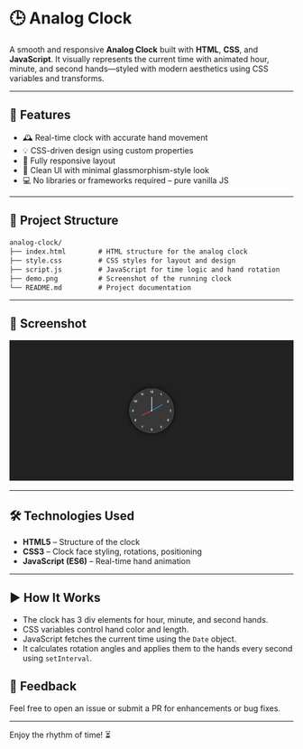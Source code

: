 
# 🕒 Analog Clock

A smooth and responsive **Analog Clock** built with **HTML**, **CSS**, and **JavaScript**. It visually represents the current time with animated hour, minute, and second hands—styled with modern aesthetics using CSS variables and transforms.

---

## 🚀 Features

- 🕰️ Real-time clock with accurate hand movement
- 💡 CSS-driven design using custom properties 
- 📱 Fully responsive layout
- 🎨 Clean UI with minimal glassmorphism-style look
- 💻 No libraries or frameworks required – pure vanilla JS

---

## 📂 Project Structure

```
analog-clock/
├── index.html        # HTML structure for the analog clock
├── style.css         # CSS styles for layout and design
├── script.js         # JavaScript for time logic and hand rotation
├── demo.png          # Screenshot of the running clock
└── README.md         # Project documentation
```

---

## 📸 Screenshot

![Analog Clock Demo](./demo.png)

---

## 🛠️ Technologies Used

- **HTML5** – Structure of the clock
- **CSS3** – Clock face styling, rotations, positioning
- **JavaScript (ES6)** – Real-time hand animation

---

## ▶️ How It Works

- The clock has 3 div elements for hour, minute, and second hands.
- CSS variables control hand color and length.
- JavaScript fetches the current time using the `Date` object.
- It calculates rotation angles and applies them to the hands every second using `setInterval`.


## 💬 Feedback

Feel free to open an issue or submit a PR for enhancements or bug fixes.

---

Enjoy the rhythm of time! ⏳
```

